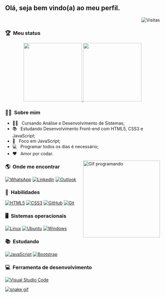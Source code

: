 ## Olá, seja bem vindo(a) ao meu perfil.

<img align="right" src="https://api.visitorbadge.io/api/VisitorHit?user=luizfelipe9627&repo=github-visitors-badge&countColor=%230077B5" title="Visitas ao perfil" alt="Visitas">

<br>

### :trophy: &nbsp;Meu status

<div align="center">
  <a href="https://github.com/luizfelipe9627">
    <img height="190vh" src="https://github-readme-stats-lkotlarenko.vercel.app/api?username=luizfelipe9627&show_icons=true&theme=react&title_color=ffffff&text_color=ffffff&bg_color=181413&locale=en&hide_border=true&include_all_commits=true"/>
    <img height=190vh" src="https://github-readme-stats-lkotlarenko.vercel.app/api/top-langs?username=luizfelipe9627&show_icons=true&theme=react&title_color=ffffff&text_color=ffffff&bg_color=181413&locale=en&layout=slim&hide_border=true&langs_count=4"/>
  </a>
</div>

 ### :curly_haired_man: &nbsp;Sobre mim

- :man_student: &nbsp; Cursando Análise e Desenvolvimento de Sistemas;
- :books: &nbsp; Estudando Desenvolvimento Front-end com HTML5, CSS3 e JavaScript;
- :dart: &nbsp; Foco em JavaScript;
- :computer: &nbsp; Programar todos os dias é necessário;
- :heart: &nbsp; Amor por codar.

<img align="right" src="https://media.giphy.com/media/qgQUggAC3Pfv687qPC/giphy.gif" alt="Gif programando" height='250px'>

### :earth_americas: &nbsp;Onde me encontrar

[![WhatsApp](https://img.shields.io/badge/-WhatsApp-25D366?style=for-the-badge&logo=whatsapp&logoColor=white)](https://api.whatsapp.com/send?phone=5511952353969&text=Olá,%20venho%20através%20do%20seu%20GitHub.)
[![Linkedin](https://img.shields.io/badge/-LinkedIn-%230077B5?style=for-the-badge&logo=linkedin&logoColor=white)](https://linkedin.com/in/luizfelipe9627)
[![Outlook](https://img.shields.io/badge/Microsoft_Outlook-0078D4?style=for-the-badge&logo=microsoft-outlook&logoColor=white)](mailto:felipesilva9627@hotmail.com?subject=Olá,%20venho%20através%20do%20seu%20GitHub.)
 
### :rocket: &nbsp;**Habilidades**

[![HTML5](https://img.shields.io/badge/HTML5-E34F26?style=for-the-badge&logo=html5&logoColor=white)](https://github.com/luizfelipe9627)
[![CSS3](https://img.shields.io/badge/CSS3-1572B6?style=for-the-badge&logo=css3&logoColor=white)](https://github.com/luizfelipe9627)
[![GitHub](https://img.shields.io/badge/GitHub-100000?style=for-the-badge&logo=github&logoColor=white)](https://github.com/luizfelipe9627)
[![Git](https://img.shields.io/badge/Git-E34F26?style=for-the-badge&logo=git&logoColor=white)](https://github.com/luizfelipe9627)

### :desktop_computer: &nbsp;**Sistemas operacionais**

[![Linux](https://img.shields.io/badge/Linux-E34F26?style=for-the-badge&logo=linux&logoColor=black)](https://github.com/luizfelipe9627)
[![Ubuntu](https://img.shields.io/badge/Ubuntu-E95420?style=for-the-badge&logo=ubuntu&logoColor=white)](https://github.com/luizfelipe9627)
[![Windows](https://img.shields.io/badge/Windows-0078D6?style=for-the-badge&logo=windows&logoColor=white)](https://github.com/luizfelipe9627)

### :books: &nbsp;**Estudando**

[![JavaScript](https://img.shields.io/badge/JavaScript-F7DF1E?style=for-the-badge&logo=javascript&logoColor=black)](https://github.com/luizfelipe9627)
[![Bootstrap](https://img.shields.io/badge/Bootstrap-563D7C?style=for-the-badge&logo=bootstrap&logoColor=white)](https://github.com/luizfelipe9627)
  
### :computer: &nbsp;**Ferramenta de desenvolvimento**

[![Visual Studio Code](https://img.shields.io/badge/Visual_Studio_Code-0078D4?style=for-the-badge&logo=visual%20studio%20code&logoColor=white)](https://github.com/luizfelipe9627)
                                                                               
[![snake gif](https://github.com/luizfelipe9627/luizfelipe9627/blob/output/github-contribution-grid-snake.svg)](https://github.com/luizfelipe9627)
